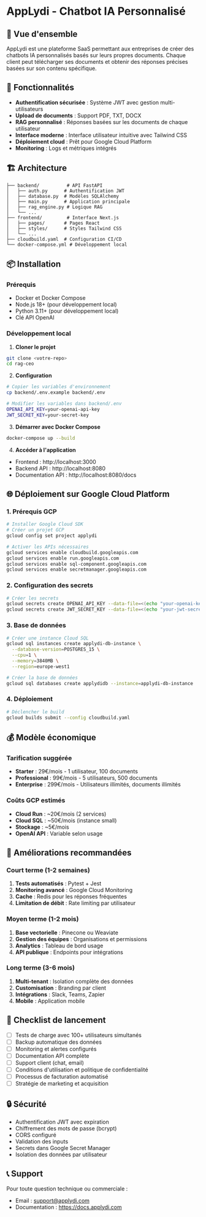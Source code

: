 # AppLydi - Chatbot IA Personnalisé

## 🎯 Vue d'ensemble

AppLydi est une plateforme SaaS permettant aux entreprises de créer des chatbots IA personnalisés basés sur leurs propres documents. Chaque client peut télécharger ses documents et obtenir des réponses précises basées sur son contenu spécifique.

## 🚀 Fonctionnalités

- **Authentification sécurisée** : Système JWT avec gestion multi-utilisateurs
- **Upload de documents** : Support PDF, TXT, DOCX
- **RAG personnalisé** : Réponses basées sur les documents de chaque utilisateur
- **Interface moderne** : Interface utilisateur intuitive avec Tailwind CSS
- **Déploiement cloud** : Prêt pour Google Cloud Platform
- **Monitoring** : Logs et métriques intégrés

## 🏗️ Architecture

```
├── backend/          # API FastAPI
│   ├── auth.py      # Authentification JWT
│   ├── database.py  # Modèles SQLAlchemy
│   ├── main.py      # Application principale
│   ├── rag_engine.py # Logique RAG
│   └── ...
├── frontend/         # Interface Next.js
│   ├── pages/       # Pages React
│   ├── styles/      # Styles Tailwind CSS
│   └── ...
├── cloudbuild.yaml  # Configuration CI/CD
└── docker-compose.yml # Développement local
```

## 📦 Installation

### Prérequis
- Docker et Docker Compose
- Node.js 18+ (pour développement local)
- Python 3.11+ (pour développement local)
- Clé API OpenAI

### Développement local

1. **Cloner le projet**
```bash
git clone <votre-repo>
cd rag-ceo
```

2. **Configuration**
```bash
# Copier les variables d'environnement
cp backend/.env.example backend/.env

# Modifier les variables dans backend/.env
OPENAI_API_KEY=your-openai-api-key
JWT_SECRET_KEY=your-secret-key
```

3. **Démarrer avec Docker Compose**
```bash
docker-compose up --build
```

4. **Accéder à l'application**
- Frontend : http://localhost:3000
- Backend API : http://localhost:8080
- Documentation API : http://localhost:8080/docs

## 🌐 Déploiement sur Google Cloud Platform

### 1. Prérequis GCP

```bash
# Installer Google Cloud SDK
# Créer un projet GCP
gcloud config set project applydi

# Activer les APIs nécessaires
gcloud services enable cloudbuild.googleapis.com
gcloud services enable run.googleapis.com
gcloud services enable sql-component.googleapis.com
gcloud services enable secretmanager.googleapis.com
```

### 2. Configuration des secrets

```bash
# Créer les secrets
gcloud secrets create OPENAI_API_KEY --data-file=<(echo "your-openai-key")
gcloud secrets create JWT_SECRET_KEY --data-file=<(echo "your-jwt-secret")
```

### 3. Base de données

```bash
# Créer une instance Cloud SQL
gcloud sql instances create applydi-db-instance \
  --database-version=POSTGRES_15 \
  --cpu=1 \
  --memory=3840MB \
  --region=europe-west1

# Créer la base de données
gcloud sql databases create applydidb --instance=applydi-db-instance
```

### 4. Déploiement

```bash
# Déclencher le build
gcloud builds submit --config cloudbuild.yaml
```

## 💰 Modèle économique

### Tarification suggérée
- **Starter** : 29€/mois - 1 utilisateur, 100 documents
- **Professional** : 99€/mois - 5 utilisateurs, 500 documents  
- **Enterprise** : 299€/mois - Utilisateurs illimités, documents illimités

### Coûts GCP estimés
- **Cloud Run** : ~20€/mois (2 services)
- **Cloud SQL** : ~50€/mois (instance small)
- **Stockage** : ~5€/mois
- **OpenAI API** : Variable selon usage

## 🔧 Améliorations recommandées

### Court terme (1-2 semaines)
1. **Tests automatisés** : Pytest + Jest
2. **Monitoring avancé** : Google Cloud Monitoring
3. **Cache** : Redis pour les réponses fréquentes
4. **Limitation de débit** : Rate limiting par utilisateur

### Moyen terme (1-2 mois)
1. **Base vectorielle** : Pinecone ou Weaviate
2. **Gestion des équipes** : Organisations et permissions
3. **Analytics** : Tableau de bord usage
4. **API publique** : Endpoints pour intégrations

### Long terme (3-6 mois)
1. **Multi-tenant** : Isolation complète des données
2. **Customisation** : Branding par client
3. **Intégrations** : Slack, Teams, Zapier
4. **Mobile** : Application mobile

## 🚦 Checklist de lancement

- [ ] Tests de charge avec 100+ utilisateurs simultanés
- [ ] Backup automatique des données
- [ ] Monitoring et alertes configurés
- [ ] Documentation API complète
- [ ] Support client (chat, email)
- [ ] Conditions d'utilisation et politique de confidentialité
- [ ] Processus de facturation automatisé
- [ ] Stratégie de marketing et acquisition

## 🔒 Sécurité

- Authentification JWT avec expiration
- Chiffrement des mots de passe (bcrypt)
- CORS configuré
- Validation des inputs
- Secrets dans Google Secret Manager
- Isolation des données par utilisateur

## 📞 Support

Pour toute question technique ou commerciale :
- Email : support@applydi.com
- Documentation : https://docs.applydi.com
